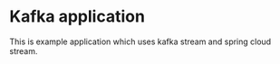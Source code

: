 # Kafka application

This is example application which uses kafka stream and spring cloud stream. 



